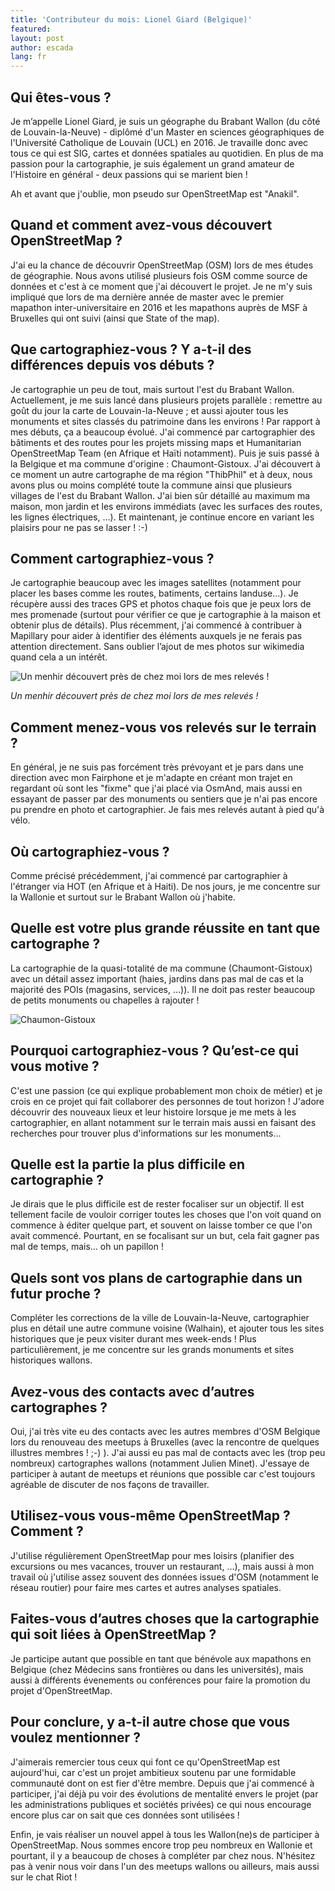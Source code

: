 ```yaml
---
title: 'Contributeur du mois: Lionel Giard (Belgique)'
featured:
layout: post
author: escada
lang: fr
---
```

## Qui êtes-vous ?

Je m’appelle Lionel Giard, je suis un géographe du Brabant Wallon (du côté de Louvain-la-Neuve) - diplômé d'un Master en sciences géographiques de l'Université Catholique de Louvain (UCL) en 2016. Je travaille donc avec tous ce qui est SIG, cartes et données spatiales au quotidien. En plus de ma passion pour la cartographie, je suis également un grand amateur de l'Histoire en général - deux passions qui se marient bien !

Ah et avant que j'oublie, mon pseudo sur OpenStreetMap est "Anakil".

## Quand et comment avez-vous découvert OpenStreetMap ?

J'ai eu la chance de découvrir OpenStreetMap (OSM) lors de mes études de géographie. Nous avons utilisé plusieurs fois OSM comme source de données et c'est à ce moment que j'ai découvert le projet. Je ne m'y suis impliqué que lors de ma dernière année de master avec le premier mapathon inter-universitaire en 2016 et les mapathons auprès de MSF à Bruxelles qui ont suivi (ainsi que State of the map).

## Que cartographiez-vous ? Y a-t-il des différences depuis vos débuts ?

Je cartographie un peu de tout, mais surtout l'est du Brabant Wallon. Actuellement, je me suis lancé dans plusieurs projets parallèle : remettre au goût du jour la carte de Louvain-la-Neuve ; et aussi ajouter tous les monuments et sites classés du patrimoine dans les environs ! Par rapport à mes débuts, ça a beaucoup évolué. J'ai commencé par cartographier des bâtiments et des routes pour les projets missing maps et Humanitarian OpenStreetMap Team (en Afrique et Haïti notamment). Puis je suis passé à la Belgique et ma commune d'origine : Chaumont-Gistoux. J'ai découvert à ce moment un autre cartographe de ma région "ThibPhil" et à deux, nous avons plus ou moins complété toute la commune ainsi que plusieurs villages de l'est du Brabant Wallon. J'ai bien sûr détaillé au maximum ma maison, mon jardin et les environs immédiats (avec les surfaces des routes, les lignes électriques, ...). Et maintenant, je continue encore en variant les plaisirs pour ne pas se lasser ! :-)

## Comment cartographiez-vous ?

Je cartographie beaucoup avec les images satellites (notamment pour placer les bases comme les routes, batiments, certains landuse...). Je récupère aussi des traces GPS et photos chaque fois que je peux lors de mes promenade (surtout pour vérifier ce que je cartographie à la maison et obtenir plus de détails). Plus récemment, j'ai commencé à contribuer à Mapillary pour aider à identifier des éléments auxquels je ne ferais pas attention directement.  Sans oublier l’ajout de mes photos sur wikimedia quand cela a un intérêt.


![Un menhir découvert près de chez moi lors de mes relevés !](https://photos.smugmug.com/OSM/Screenshots/Mapper-in-the-Spotlight/Lionel-Giard/i-7cLXrTG/0/34093fa6/S/menhir-S.png)

*Un menhir découvert près de chez moi lors de mes relevés !*

## Comment menez-vous vos relevés sur le terrain ?

En général, je ne suis pas forcément très prévoyant et je pars dans une direction avec mon Fairphone et je m'adapte en créant mon trajet en regardant où sont les "fixme" que j'ai placé via OsmAnd, mais aussi en essayant de passer par des monuments ou sentiers que je n'ai pas encore pu prendre en photo et cartographier. Je fais mes relevés autant à pied qu'à vélo.

## Où cartographiez-vous ?

Comme précisé précédemment, j'ai commencé par cartographier à l'étranger via HOT (en Afrique et à Haiti). De nos jours, je me concentre sur la Wallonie et surtout sur le Brabant Wallon où j'habite.

## Quelle est votre plus grande réussite en tant que cartographe ?

La cartographie de la quasi-totalité de ma commune (Chaumont-Gistoux) avec un détail assez important (haies, jardins dans pas mal de cas et la majorité des POIs (magasins, services, ...)). Il ne doit pas rester beaucoup de petits monuments ou chapelles à rajouter !

![Chaumon-Gistoux](https://photos.smugmug.com/OSM/Screenshots/Mapper-in-the-Spotlight/Lionel-Giard/i-zRLWsFq/0/35bdd5e7/M/image-M.png)



## Pourquoi cartographiez-vous ? Qu’est-ce qui vous motive ?

C'est une passion (ce qui explique probablement mon choix de métier) et je crois en ce projet qui fait collaborer des personnes de tout horizon ! J'adore découvrir des nouveaux lieux et leur histoire lorsque je me mets à les cartographier, en allant notamment sur le terrain mais aussi en faisant des recherches pour trouver plus d'informations sur les monuments...

## Quelle est la partie la plus difficile en cartographie ?

Je dirais que le plus difficile est de rester focaliser sur un objectif. Il est tellement facile de vouloir corriger toutes les choses que l'on voit quand on commence à éditer quelque part, et souvent on laisse tomber ce que l'on avait commencé. Pourtant, en se focalisant sur un but, cela fait gagner pas mal de temps, mais… oh un papillon !

## Quels sont vos plans de cartographie dans un futur proche ?

Compléter les corrections de la ville de Louvain-la-Neuve, cartographier plus en détail une autre commune voisine (Walhain), et ajouter tous les sites historiques que je peux visiter durant mes week-ends ! Plus particulièrement, je me concentre sur les grands monuments et sites historiques wallons.

## Avez-vous des contacts avec d’autres cartographes ?

Oui, j'ai très vite eu des contacts avec les autres membres d'OSM Belgique lors du renouveau des meetups à Bruxelles (avec la rencontre de quelques illustres membres ! ;-) ). J'ai aussi eu pas mal de contacts avec les (trop peu nombreux) cartographes wallons (notamment Julien Minet). J'essaye de participer à autant de meetups et réunions que possible car c'est toujours agréable de discuter de nos façons de travailler.

## Utilisez-vous vous-même OpenStreetMap ? Comment ?

J'utilise régulièrement OpenStreetMap pour mes loisirs (planifier des excursions ou mes vacances, trouver un restaurant, ...), mais aussi à mon travail où j'utilise assez souvent des données issues d'OSM (notamment le réseau routier) pour faire mes cartes et autres analyses spatiales.

## Faites-vous d’autres choses que la cartographie qui soit liées à OpenStreetMap ?

Je participe autant que possible en tant que bénévole aux mapathons en Belgique (chez Médecins sans frontières ou dans les universités), mais aussi à différents évenements ou conférences pour faire la promotion du projet d'OpenStreetMap.

## Pour conclure, y a-t-il autre chose que vous voulez mentionner ?

J'aimerais remercier tous ceux qui font ce qu'OpenStreetMap est aujourd'hui, car c'est un projet ambitieux soutenu par une formidable communauté dont on est fier d'être membre. Depuis que j'ai commencé à participer, j'ai déjà pu voir des évolutions de mentalité envers le projet (par les administrations publiques et sociétés privées) ce qui nous encourage encore plus car on sait que ces données sont utilisées !



Enfin, je vais réaliser un nouvel appel à tous les Wallon(ne)s de participer à OpenStreetMap. Nous sommes encore trop peu nombreux en Wallonie et pourtant, il y a beaucoup de choses à compléter par chez nous. N'hésitez pas à venir nous voir dans l'un des meetups wallons ou ailleurs, mais aussi sur le chat Riot !

